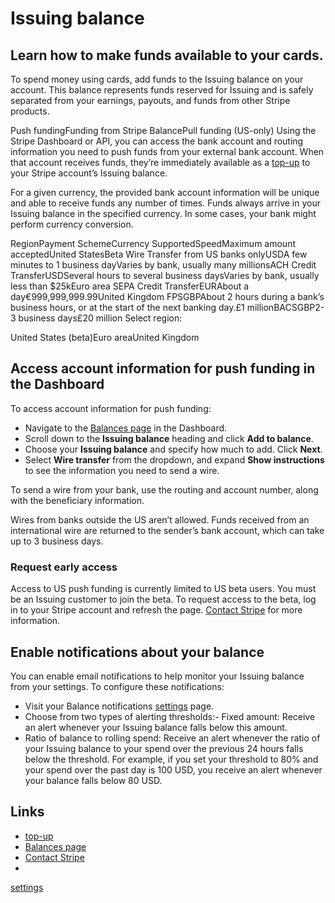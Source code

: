 # Issuing balance

## Learn how to make funds available to your cards.

To spend money using cards, add funds to the Issuing balance on your account.
This balance represents funds reserved for Issuing and is safely separated from
your earnings, payouts, and funds from other Stripe products.

Push fundingFunding from Stripe BalancePull funding (US-only)
Using the Stripe Dashboard or API, you can access the bank account and routing
information you need to push funds from your external bank account. When that
account receives funds, they’re immediately available as a
[top-up](https://docs.stripe.com/api/topups) to your Stripe account’s Issuing
balance.

For a given currency, the provided bank account information will be unique and
able to receive funds any number of times. Funds always arrive in your Issuing
balance in the specified currency. In some cases, your bank might perform
currency conversion.

RegionPayment SchemeCurrency SupportedSpeedMaximum amount acceptedUnited
StatesBeta Wire Transfer from US banks onlyUSDA few minutes to 1 business
dayVaries by bank, usually many millionsACH Credit TransferUSDSeveral hours to
several business daysVaries by bank, usually less than $25kEuro area SEPA Credit
TransferEURAbout a day€999,999,999.99United Kingdom FPSGBPAbout 2 hours during a
bank’s business hours, or at the start of the next banking day.£1
millionBACSGBP2-3 business days£20 million
Select region:

United States (beta)Euro areaUnited Kingdom
## Access account information for push funding in the Dashboard

To access account information for push funding:

- Navigate to the [Balances page](https://dashboard.stripe.com/balance/overview)
in the Dashboard.
- Scroll down to the **Issuing balance** heading and click **Add to balance**.
- Choose your **Issuing balance** and specify how much to add. Click **Next**.
- Select **Wire transfer** from the dropdown, and expand **Show instructions**
to see the information you need to send a wire.

To send a wire from your bank, use the routing and account number, along with
the beneficiary information.

Wires from banks outside the US aren’t allowed. Funds received from an
international wire are returned to the sender’s bank account, which can take up
to 3 business days.

### Request early access

Access to US push funding is currently limited to US beta users. You must be an
Issuing customer to join the beta. To request access to the beta, log in to your
Stripe account and refresh the page. [Contact
Stripe](https://stripe.com/contact/sales) for more information.

## Enable notifications about your balance

You can enable email notifications to help monitor your Issuing balance from
your settings. To configure these notifications:

- Visit your Balance notifications
[settings](https://dashboard.stripe.com/settings/issuing/balance-notifications)
page.
- Choose from two types of alerting thresholds:- Fixed amount: Receive an alert
whenever your Issuing balance falls below this amount.
- Ratio of balance to rolling spend: Receive an alert whenever the ratio of your
Issuing balance to your spend over the previous 24 hours falls below the
threshold. For example, if you set your threshold to 80% and your spend over the
past day is 100 USD, you receive an alert whenever your balance falls below 80
USD.

## Links

- [top-up](https://docs.stripe.com/api/topups)
- [Balances page](https://dashboard.stripe.com/balance/overview)
- [Contact Stripe](https://stripe.com/contact/sales)
-
[settings](https://dashboard.stripe.com/settings/issuing/balance-notifications)